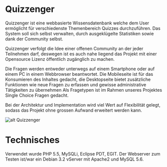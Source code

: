 Quizzenger
==========

Quizzenger ist eine webbasierte Wissensdatenbank welche dem User ermöglicht für verschiedenste Themenbereich Quizzes durchzuführen. Das System soll sich selbst verwalten, durch ausgeklügelte Statistiken sowie dank der Community selbst.

Quizzenger verfolgt die Idee einer offenen Community an der jeder Teilnehmen darf, deswegen ist es auch nahe liegend das Projekt mit einer Opensource Lizenz öffentlich zugänglich zu machen.

Die Fragen werden entweder unterwegs auf einem Smartphone oder auf einem PC in einem Webbrowser beantwortet. Die Mobileseite ist für das Konsumieren des Inhaltes gedacht, die Desktopseite bietet zusätzliche Funktionen wie neue Fragen zu erfassen und gewisse administrative Tätigkeiten zu übernehmen Als Fragetypen ist im Rahmen unseres Projektes Single Choice Fragen gedacht.

Bei der Architektur und Implementation wird viel Wert auf Flexibilität gelegt, sodass das Projekt ohne grossen Aufwand erweitert werden kann.

![alt Quizzenger](http://www11.pic-upload.de/10.03.15/mwf6d3zpmt7e.png)

Technisches
===========
Verwendet wurde PHP 5.5, MySQLi, Eclipse PDT, EGIT.
Der Webserver zum Testen ist/war ein Debian 3.2 vServer mit Apache2 und MySQL 5.6.
